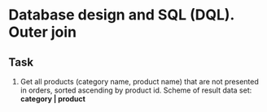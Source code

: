 # Database design and SQL (DQL). Outer join

## Task  

1. Get all products (category name, product name) that are not presented in orders, sorted ascending by product id. Scheme of result data set:  **category | product**
